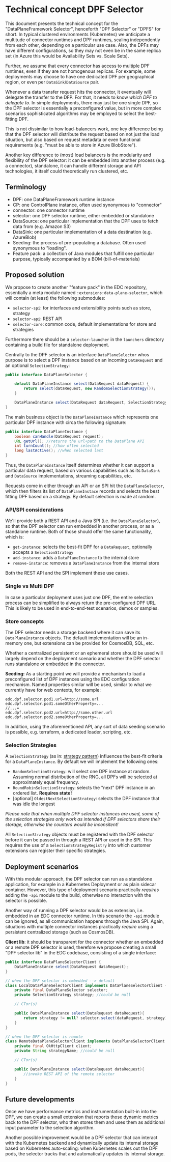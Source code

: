 # Technical concept DPF Selector

This document presents the technical concept for the "DataPlaneFramework Selector", henceforth "DPF Selector" or "DPFS" for short. 
In typical clustered environments (Kubernetes) we anticipate a multitude of connector runtimes and DPF runtimes, scaling independently from each other, depending
on a particular use case. Also, the DPFs may have different configurations, so they may not even be in the same replica set (in Azure this would be Availability Sets vs. Scale Sets).

Further, we assume that every connector has access to multiple DPF runtimes, even if they are not homogenous replicas. For example, some deployments may choose to have one dedicated DPF per geographical region, or even per `DataSink`/`DataSource` pair.

Whenever a data transfer request hits the connector, it eventually will delegate the transfer to the DFP. For that, it needs to know _which DPF to delegate to_. In simple deployments, there may just be one single DPF, so the DPF selector is essentially a preconfigured value, but in more complex scenarios sophisticated algorithms may be employed to select the best-fitting DPF. 

This is not dissimilar to how load-balancers work, one key difference being that the DPF selector will distribute the request based on not just the load situation, but also based on request metadata or even functional requirements (e.g. "must be able to store in Azure BlobStore").

Another key difference to (most) load balancers is the modularity and flexibility of the DPF selector: it can be embedded into another process (e.g. a connector), standalone, it can handle different storage and API technologies, it itself could theoretically run clustered, etc.

## Terminology
- DPF: one DataPlaneFramework runtime instance
- CP: one ControlPlane instance, often used synonymous to "connector"
- connector: one connector runtime
- selector: one DPF selector runtime, either embedded or standalone
- DataSource: one particular implementation that the DPF uses to fetch data from (e.g. Amazon S3)
- DataSink: one particular implementation of a data destination (e.g. AzureBlob)
- Seeding: the process of pre-populating a database. Often used synonymous to "loading".
- Feature pack: a collection of Java modules that fulfill one particular purpose, typically accompanied by a BOM (bill-of-materials)

## Proposed solution

We propose to create another "feature pack" in the EDC repository, essentially a meta module named `:extensions:data-plane-selector`, which will contain (at least) the following submodules:
- `selector-spi`: for interfaces and extensibility points such as store, strategy
- `selector-api`: REST API
- `selector-core`: common code, default implementations for store and strategies

Furthermore there should be a `selector-launcher` in the `launchers` directory containing a build file for standalone deployment.

Centrally to the DPF selector is an interface `DataPlaneSelector` whos purpose is to select a DPF instance based on an incoming `DataRequest` and an optional `SelectionStrategy`:

```java
public interface DataPlaneSelector {

    default DataPlaneInstance select(DataRequest dataRequest) {
        return select(dataRequest, new RandomSelectionStrategy());
    }

    DataPlaneInstance select(DataRequest dataRequest, SelectionStrategy strategy);
}
```

The main business object is the `DataPlaneInstance` which represents one particular DPF instance with circa the following signature:

```java
public interface DataPlaneInstance {
    boolean canHandle(DataRequest request);
    URL getUrl(); //returns the url+path to the DataPlane API
    int turnCount(); //how often selected
    long lastActive(); //when selected last
}
```

Thus, the `DataPlaneInstance` itself determines whether it can support a particular data request, based on various capabilities such as its `DataSink` and `DataSource` implementations, streaming capabilities, etc.


Requests come in either through an API or an SPI hit the `DataPlaneSelector`, which then filters its list of `DataPlaneInstace` records and selects the best fitting DPF based on a strategy. By default selection is made at random.

### API/SPI considerations

We'll provide both a REST API and a Java SPI (i.e. the `DataPlaneSelector`), so that the DPF selector can run embedded in another process, or as a standalone runtime. Both of those should offer the same functionality, which is:

- `get-instance`: selects the best-fit DPF for a `DataRequest`, optionally accepts a `SelectionStrategy`
- `add-instance`: adds a `DataPlaneInstance` to the internal store
- `remove-instance`: removes a `DataPlaneInstance` from the internal store

Both the REST API and the SPI implement these use cases.


### Single vs Multi DPF
In case a particular deployment uses just one DPF, the entire selection process can be simplified to always return the pre-configured DPF URL. This is likely to be used in end-to-end-test scenarios, demos or samples.


### Store concepts
The DPF selector needs a storage backend where it can save its `DataPlaneInstance` objects. The default implementation will be an in-memory one, but extensions can be provided for CosmosDB, SQL, etc. 

Whether a centralized persistent or an ephemeral store should be used will largely depend on the deployment scenario and whether the DPF selector runs standalone or embedded in the connector.

**Seeding:** As a starting point we will provide a mechanism to load a preconfigured list of DPF instances using the EDC configuration mechanism. Named properties similar will be used, similar to what we currently have for web contexts, for example:

```properties
edc.dpf.selector.pod1.url=http://some.url
edc.dpf.selector.pod1.someOtherProperty=...
//...=
edc.dpf.selector.pod2.url=http://some.other.url
edc.dpf.selector.pod2.someOtherProperty=...
```

In addition, using the aforementioned API, any sort of data seeding scenario is possible, e.g. terraform, a dedicated loader, scripting, etc.

### Selection Strategies
A `SelectionStrategy` (as in: [strategy pattern](https://en.wikipedia.org/wiki/Strategy_pattern)) influences the best-fit criteria for a `DataPlaneInstance`.
By default we will implement the following ones:

- `RandomSelectionStrategy`: will select one DPF instance at random. Assuming normal distribution of the RNG, all DPFs will be selected at approximately equal frequency.
- `RoundRobinSelectionStrategy`: selects the "next" DPF instance in an ordered list. **Requires state!**
- [optional] `OldestNextSelectionStrategy`: selects the DPF instance that was idle the longest

_Please note that when multiple DPF selector instances are used, some of the selection strategies only work as intended if DPF selectors share their storage, otherwise the counters would be inconsitent!_

All `SelectionStrategy` objects must be registered with the DPF selector before it can be passed in through a REST API or used in the SPI. This requires the use of a `SelectionStrategyRegistry` into which customer extensions can register their specific strategies.

## Deployment scenarios
With this modular approach, the DPF selector can run as a standalone application, for example in a Kubernetes Deployment or as plain sidecar container. However, this type of deployment scenario practically _requires_ adding the `-api` module to the build, otherwise no interaction with the selector is possible.

Another way of running a DPF selector would be as extension, i.e. embedded in an EDC connector runtime. In this scenario the `-api` module can be ignored, as all communication happens through the Java SPI. 
Again, situations with multiple connector instances practically _require_ using a persistent centralized storage (such as CosmosDB).

**Client lib**: it should be transparent for the connector whether an embedded or a remote DPF selector is used, therefore we propose creating a small "DPF selector lib" in the EDC codebase, consisting of a single interface:

```java
public interface DataPlaneSelectorClient {
    DataPlaneInstance select(DataRequest dataRequest);
}

// when the DPF selector is embedded --> default
class LocalDataPlaneSelectorClient implements DataPlaneSelectorClient {
    private final DataPlaneSelector selector; 
    private SelectionStrategy strategy; //could be null

    // CTor(s)

    public DataPlaneInstance select(DataRequest dataRequest){
        return strategy != null? selector.select(dataRequest, strategy) : selector.select(dataRequest);
    }
}

// when the DPF selector is remote
class RemoteDataPlaneSelectorClient implements DataPlaneSelectorClient {
    private final OkHttpClient client;
    private String strategyName; //could be null

    // CTor(s)

    public DataPlaneInstance select(DataRequest dataRequest){
        //invoke REST API of the remote selector 
    }
}
```
## Future developments
Once we have performance metrics and instrumentation built-in into the DPF, we can create a small extension that reports those dynamic metrics back to the DPF selector, who then stores them and uses them as additional input parameter to the selection algorithm.

Another possible improvement would be a DPF selector that can interact with the Kubernetes backend and dynamically update its internal storage based on Kubernetes auto-scaling: when Kubernetes scales out the DPF pods, the selector tracks that and automatically updates its internal storage.